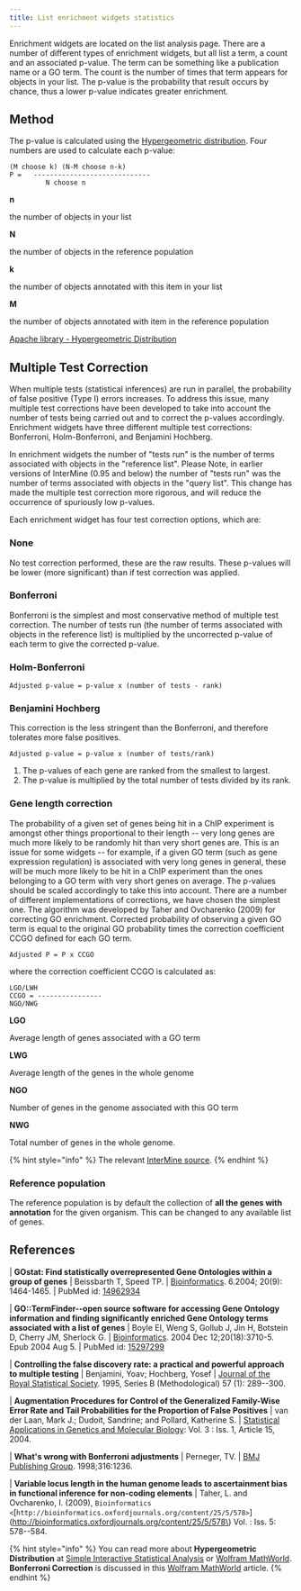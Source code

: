 ```yaml
---
title: List enrichment widgets statistics
---
```


Enrichment widgets are located on the list analysis page. There are a number of different types of enrichment widgets, but all list a term, a count and an associated p-value. The term can be something like a publication name or a GO term. The count is the number of times that term appears for objects in your list. The p-value is the probability that result occurs by chance, thus a lower p-value indicates greater enrichment.

## Method

The p-value is calculated using the [Hypergeometric distribution](http://en.wikipedia.org/wiki/Hypergeometric_distribution). Four numbers are used to calculate each p-value:

```text
(M choose k) (N-M choose n-k)
P =   -----------------------------
         N choose n
```

**n**

the number of objects in your list

**N**

the number of objects in the reference population

**k**

the number of objects annotated with this item in your list

**M**

the number of objects annotated with item in the reference population

[Apache library - Hypergeometric Distribution](https://commons.apache.org/proper/commons-math/javadocs/api-2.2/org/apache/commons/math/distribution/HypergeometricDistributionImpl.html)

## Multiple Test Correction

When multiple tests \(statistical inferences\) are run in parallel, the probability of false positive \(Type I\) errors increases. To address this issue, many multiple test corrections have been developed to take into account the number of tests being carried out and to correct the p-values accordingly. Enrichment widgets have three different multiple test corrections: Bonferroni, Holm-Bonferroni, and Benjamini Hochberg.

In enrichment widgets the number of "tests run" is the number of terms associated with objects in the "reference list". Please Note, in earlier versions of InterMine \(0.95 and below\) the number of "tests run" was the number of terms associated with objects in the "query list". This change has made the multiple test correction more rigorous, and will reduce the occurrence of spuriously low p-values.

Each enrichment widget has four test correction options, which are:

### None

No test correction performed, these are the raw results. These p-values will be lower \(more significant\) than if test correction was applied.

### Bonferroni

Bonferroni is the simplest and most conservative method of multiple test correction. The number of tests run \(the number of terms associated with objects in the reference list\) is multiplied by the uncorrected p-value of each term to give the corrected p-value.

### Holm-Bonferroni

```text
Adjusted p-value = p-value x (number of tests - rank)
```

### Benjamini Hochberg

This correction is the less stringent than the Bonferroni, and therefore tolerates more false positives.

```text
Adjusted p-value = p-value x (number of tests/rank)
```

1. The p-values of each gene are ranked from the smallest to largest.
2. The p-value is multiplied by the total number of tests divided by its rank.

### Gene length correction

The probability of a given set of genes being hit in a ChIP experiment is amongst other things proportional to their length -- very long genes are much more likely to be randomly hit than very short genes are. This is an issue for some widgets -- for example, if a given GO term \(such as gene expression regulation\) is associated with very long genes in general, these will be much more likely to be hit in a ChIP experiment than the ones belonging to a GO term with very short genes on average. The p-values should be scaled accordingly to take this into account. There are a number of different implementations of corrections, we have chosen the simplest one. The algorithm was developed by Taher and Ovcharenko \(2009\) for correcting GO enrichment. Corrected probability of observing a given GO term is equal to the original GO probability times the correction coefficient CCGO defined for each GO term.

```text
Adjusted P = P x CCGO
```

where the correction coefficient CCGO is calculated as:

```text
LGO/LWH
CCGO = ----------------
NGO/NWG
```

**LGO**

Average length of genes associated with a GO term

**LWG**

Average length of the genes in the whole genome

**NGO**

Number of genes in the genome associated with this GO term

**NWG**

Total number of genes in the whole genome.

{% hint style="info" %}
The relevant [InterMine source](https://github.com/intermine/intermine/blob/dev/intermine/webapp/src/main/java/org/intermine/web/logic/widget/ErrorCorrection.java).
{% endhint %}

### Reference population

The reference population is by default the collection of **all the genes with annotation** for the given organism. This can be changed to any available list of genes.

## References

\| **GOstat: Find statistically overrepresented Gene Ontologies within a group of genes** \| Beissbarth T, Speed TP. \| [Bioinformatics](http://bioinformatics.oxfordjournals.org/cgi/content/abstract/20/9/1464). 6.2004; 20\(9\): 1464-1465. \| PubMed id: [14962934](http://www.ncbi.nlm.nih.gov/pubmed/14962934)

\| **GO::TermFinder--open source software for accessing Gene Ontology information and finding significantly enriched Gene Ontology terms associated with a list of genes** \| Boyle EI, Weng S, Gollub J, Jin H, Botstein D, Cherry JM, Sherlock G. \| [Bioinformatics](http://bioinformatics.oxfordjournals.org/cgi/content/abstract/bth456v1). 2004 Dec 12;20\(18\):3710-5. Epub 2004 Aug 5. \| PubMed id: [15297299](http://www.ncbi.nlm.nih.gov/pubmed/15297299?dopt=Abstract%2015297299)

\| **Controlling the false discovery rate: a practical and powerful approach to multiple testing** \| Benjamini, Yoav; Hochberg, Yosef \| [Journal of the Royal Statistical Society](http://www.jstor.org/stable/2346101). 1995, Series B \(Methodological\) 57 \(1\): 289--300.

\| **Augmentation Procedures for Control of the Generalized Family-Wise Error Rate and Tail Probabilities for the Proportion of False Positives** \| van der Laan, Mark J.; Dudoit, Sandrine; and Pollard, Katherine S. \| [Statistical Applications in Genetics and Molecular Biology](http://www.bepress.com/sagmb/vol3/iss1/art15): Vol. 3 : Iss. 1, Article 15, 2004.

\| **What's wrong with Bonferroni adjustments** \| Perneger, TV. \| [BMJ Publishing Group](http://www.bmj.com/content/316/7139/1236). 1998;316:1236.

\| **Variable locus length in the human genome leads to ascertainment bias in functional inference for non-coding elements** \| Taher, L. and Ovcharenko, I. \(2009\), `Bioinformatics <`[`http://bioinformatics.oxfordjournals.org/content/25/5/578>`](http://bioinformatics.oxfordjournals.org/content/25/5/578\) Vol. : Iss. 5: 578--584.

{% hint style="info" %}
You can read more about **Hypergeometric Distribution** at [Simple Interactive Statistical Analysis](http://www.quantitativeskills.com/sisa/distributions/hypghlp.htm) or [Wolfram MathWorld](http://mathworld.wolfram.com/HypergeometricDistribution.html). **Bonferroni Correction** is discussed in this [Wolfram MathWorld](http://mathworld.wolfram.com/BonferroniCorrection.html) article.
{% endhint %}
